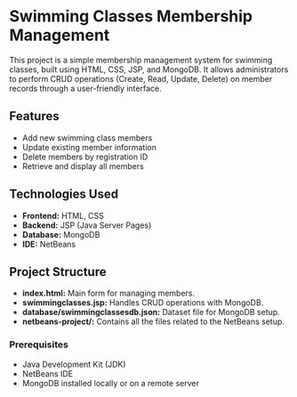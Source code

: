 # Swimming Classes Membership Management

This project is a simple membership management system for swimming classes, built using HTML, CSS, JSP, and MongoDB. It allows administrators to perform CRUD operations (Create, Read, Update, Delete) on member records through a user-friendly interface.

## Features
- Add new swimming class members
- Update existing member information
- Delete members by registration ID
- Retrieve and display all members

## Technologies Used
- **Frontend:** HTML, CSS
- **Backend:** JSP (Java Server Pages)
- **Database:** MongoDB
- **IDE:** NetBeans

## Project Structure
- **index.html:** Main form for managing members.
- **swimmingclasses.jsp:** Handles CRUD operations with MongoDB.
- **database/swimmingclassesdb.json:** Dataset file for MongoDB setup.
- **netbeans-project/:** Contains all the files related to the NetBeans setup.

### Prerequisites
- Java Development Kit (JDK)
- NetBeans IDE
- MongoDB installed locally or on a remote server
